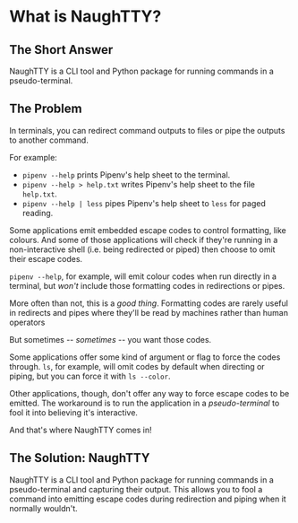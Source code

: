 # What is NaughTTY?

## The Short Answer

NaughTTY is a CLI tool and Python package for running commands in a pseudo-terminal.

## The Problem

In terminals, you can redirect command outputs to files or pipe the outputs to another command.

For example:

- `pipenv --help` prints Pipenv's help sheet to the terminal.
- `pipenv --help > help.txt` writes Pipenv's help sheet to the file `help.txt`.
- `pipenv --help | less` pipes Pipenv's help sheet to `less` for paged reading.

Some applications emit embedded escape codes to control formatting, like colours. And some of those applications will check if they're running in a non-interactive shell (i.e. being redirected or piped) then choose to omit their escape codes.

`pipenv --help`, for example, will emit colour codes when run directly in a terminal, but _won't_ include those formatting codes in redirections or pipes.

More often than not, this is a _good thing_. Formatting codes are rarely useful in redirects and pipes where they'll be read by machines rather than human operators

But sometimes -- _sometimes_ -- you want those codes.

Some applications offer some kind of argument or flag to force the codes through. `ls`, for example, will omit codes by default when directing or piping, but you can force it with `ls --color`.

Other applications, though, don't offer any way to force escape codes to be emitted. The workaround is to run the application in a _pseudo-terminal_ to fool it into believing it's interactive.

And that's where NaughTTY comes in!

## The Solution: NaughTTY

NaughTTY is a CLI tool and Python package for running commands in a pseudo-terminal and capturing their output. This allows you to fool a command into emitting escape codes during redirection and piping when it normally wouldn't.
